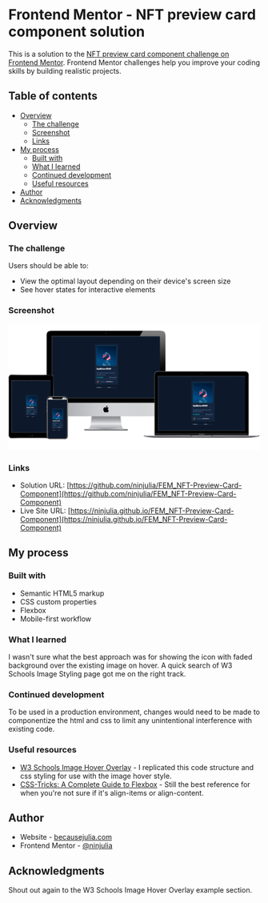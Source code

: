 # Frontend Mentor - NFT preview card component solution

This is a solution to the [NFT preview card component challenge on Frontend Mentor](https://www.frontendmentor.io/challenges/nft-preview-card-component-SbdUL_w0U). Frontend Mentor challenges help you improve your coding skills by building realistic projects. 

## Table of contents

- [Overview](#overview)
  - [The challenge](#the-challenge)
  - [Screenshot](#screenshot)
  - [Links](#links)
- [My process](#my-process)
  - [Built with](#built-with)
  - [What I learned](#what-i-learned)
  - [Continued development](#continued-development)
  - [Useful resources](#useful-resources)
- [Author](#author)
- [Acknowledgments](#acknowledgments)

## Overview

### The challenge

Users should be able to:

- View the optimal layout depending on their device's screen size
- See hover states for interactive elements

### Screenshot

![screenshot](screenshot.png?raw=true)

### Links

- Solution URL: [https://github.com/ninjulia/FEM_NFT-Preview-Card-Component](https://github.com/ninjulia/FEM_NFT-Preview-Card-Component)
- Live Site URL: [https://ninjulia.github.io/FEM_NFT-Preview-Card-Component](https://ninjulia.github.io/FEM_NFT-Preview-Card-Component)

## My process

### Built with

- Semantic HTML5 markup
- CSS custom properties
- Flexbox
- Mobile-first workflow

### What I learned

I wasn't sure what the best approach was for showing the icon with faded background over the existing image on hover. A quick search of W3 Schools Image Styling page got me on the right track.

### Continued development

To be used in a production environment, changes would need to be made to componentize the html and css to limit any unintentional interference with existing code. 

### Useful resources

- [W3 Schools Image Hover Overlay](https://www.w3schools.com/css/css3_images.asp) - I replicated this code structure and css styling for use with the image hover style.
- [CSS-Tricks: A Complete Guide to Flexbox](https://css-tricks.com/snippets/css/a-guide-to-flexbox/) - Still the best reference for when you're not sure if it's align-items or align-content.

## Author

- Website - [becausejulia.com](https://www.becausejulia.com)
- Frontend Mentor - [@ninjulia](https://www.frontendmentor.io/profile/ninjulia)

## Acknowledgments

Shout out again to the W3 Schools Image Hover Overlay example section.
